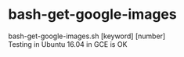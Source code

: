 # bash-get-google-images
bash-get-google-images.sh [keyword] [number]  
Testing in Ubuntu 16.04 in GCE is OK   
